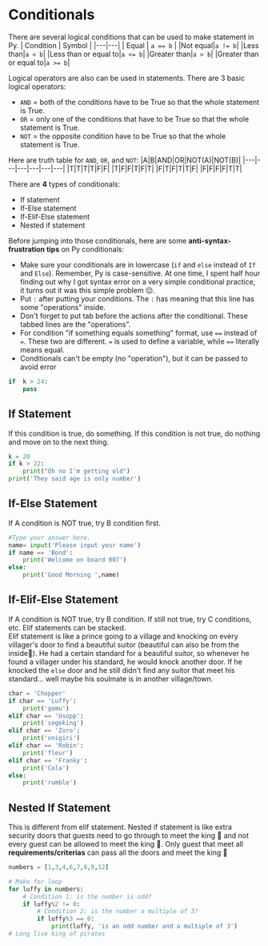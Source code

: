 # Conditionals
There are several logical conditions that can be used to make statement in Py.
| Condition | Symbol |
|---|---|
| Equal | `a == b` |
|Not equal|`a != b`|
|Less than|`a < b`|
|Less than or equal to|`a <= b`|
|Greater than|`a > b`|
|Greater than or equal to|`a >= b`|

Logical operators are also can be used in statements. There are 3 basic logical operators:<br/>
- `AND` = both of the conditions have to be True so that the whole statement is True.
- `OR` = only one of the conditions that have to be True so that the whole statement is True.
- `NOT` = the opposite condition have to be True so that the whole statement is True.

Here are truth table for `AND`, `OR`, and `NOT`:
|A|B|AND|OR|NOT(A)|NOT(B)|
|---|---|---|---|---|---|
|T|T|T|T|F|F|
|T|F|F|T|F|T|
|F|T|F|T|T|F|
|F|F|F|F|T|T|

There are **4** types of conditionals:
- If statement
- If-Else statement
- If-Elif-Else statement
- Nested if statement

Before jumping into those conditionals, here are some **anti-syntax-frustration tips** on Py conditionals:
- Make sure your conditionals are in lowercase (`if` and `else` instead of `If` and `Else`). Remember, Py is case-sensitive. At one time, I spent half hour finding out why I got syntax error on a very simple conditional practice, it turns out it was this simple problem 😔.
- Put `:` after putting your conditions. The `:` has meaning that this line has some "operations" inside. 
- Don't forget to put tab before the actions after the conditional. These tabbed lines are the "operations".
- For condition "if something equals something" format, use `==` instead of `=`. These two are different. `=` is used to define a variable, while `==` literally means equal.
- Conditionals can't be empty (no "operation"), but it can be passed to avoid error

```python
if  k > 24:
    pass
```

## If Statement
If this condition is true, do something. If this condition is not true, do nothing and move on to the next thing.<br/>
```python
k = 20
if k > 22:
    print("Oh no I'm getting old")
print('They said age is only number')
```

## If-Else Statement
If A condition is NOT true, try B condition first. 
```python
#Type your answer here.
name= input('Please input your name')
if name == 'Bond':
    print('Welcome on board 007')
else:
    print('Good Morning ',name)
```

## If-Elif-Else Statement
If A condition is NOT true, try B condition. If still not true, try C conditions, etc. Elif statements can be stacked.<br/>
Elif statement is like a prince going to a village and knocking on every villager's door to find a beautiful suitor (beautiful can also be from the inside💖). He had a certain standard for a beautiful suitor, so whenever he found a villager under his standard, he would knock another door. If he knocked the `else` door and he still didn't find any suitor that meet his standard... well maybe his soulmate is in another village/town.
```python
char = 'Chopper'
if char == 'Luffy':
    print('gomu')
elif char == 'Usopp':
    print('sogeking')
elif char == 'Zoro':
    print('onigiri')
elif char == 'Robin':
    print('fleur')
elif char == 'Franky':
    print('Cola')
else:
    print('rumble')
```

## Nested If Statement
This is different from elif statement. Nested if statement is like extra security doors that guests need to go through to meet the king 👑 and not every guest can be allowed to meet the king 👑. Only guest that meet all **requirements/criterias** can pass all the doors and meet the king 👑
```python
numbers = [1,3,4,6,7,8,9,12]

# Make for loop
for luffy in numbers:
    # Condition 1: is the number is odd?
    if luffy%2 != 0:
        # Condition 2: is the number a multiple of 3?
        if luffy%3 == 0:
            print(luffy, 'is an odd number and a multiple of 3')
# Long live king of pirates
```

 

